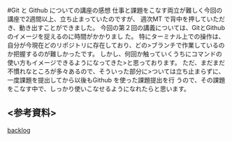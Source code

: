 #Git と Github についての講座の感想
  仕事と課題をこなす両立が難しく今回の講座で2週間以上、立ち止まっていたのですが、
週次MT で背中を押していただき、動き出すことができました。
  今回の第２回の講義については、GitとGithubのイメージを捉えるのに時間がかかりまし
た。  特にターミナル上での操作は、自分が今現在どのリポジトリに存在しており、どの>ブランチで作業しているのか把握するのが難しかったです。
  しかし、何回か触っていくうちにコマンドの使い方もイメージできるようになってきた>と思っております。  ただ、まだまだ不慣れなところが多々あるので、そういった部分に>ついては立ち止まらずに、一度課題を提出してから以後もGithub を使った課題提出を行
うので、その課題をこなす中で、しっかり使いこなせるようになれたらと思います。




## <参考資料>
[backlog](https://backlog.com/ja/blog/how-to-write-markdown/)
